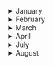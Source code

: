 
<details><summary>January</summary>

##### 5-01-2023
* [Spatial structure of workplace and communication between colleagues: A study of E-mail exchange and spatial relatedness on the MIT campus](https://www.sciencedirect.com/science/article/pii/S0378873322000375?via%3Dihub) #MIT #campus #insight #email #spatial #analysis
  
</p>
</details>
<details><summary>February</summary>

##### 1-02-2023
* [On plagiarism](https://tetragrammaton.squarespace.com/articles/plagiarism-m69kk) (password: `takeabreath`) #history #ideas #insight  #analysis

##### 4-02-2024
* [Music painted on the wall of a Venetian orphanage will be heard again nearly 250 years later](https://theconversation.com/music-painted-on-the-wall-of-a-venetian-orphanage-will-be-heard-again-nearly-250-years-later-211995) #music #history

##### 24-02-2023
* [The world capital of endangered languages](https://www.nytimes.com/interactive/2024/02/22/magazine/endangered-languages-nyc.html) (password: `takeabreath`) #history #ideas #insight  #analysis 
</p>
</details>
<details><summary>March</summary>

##### 24-03-2023
* [What conductors are really doing](https://www.youtube.com/watch?v=diwV2HGKerE&ab_channel=WIRED) #legato #insight #music #analysis

##### 29-03-2023
* [Chills and thrills: why some people love music – and others don’t](https://theconversation.com/chills-and-thrills-why-some-people-love-music-and-others-dont-24007) #insight #music #analysis #inner_feelings 
</p>
</details>
<details><summary>April</summary>

##### 6-04-2024
* [The Work Of This Clandestine Army Unit That Used Guile To Fight The Nazis Is Highly Relevant Again](https://www.twz.com/news-features/the-work-of-this-clandestine-army-unit-that-used-guile-to-fight-the-nazis-is-highly-relevant-again) #war #disguise #history #analysis

##### 15-04-2024
* [30 Years of American Anxieties](https://pudding.cool/2018/11/dearabby/) #data #visualization 

</p>
</details>
<details><summary>July</summary>

##### 16-07-2024
* [To remember, the Brain must actively forget](https://www.quantamagazine.org/to-remember-the-brain-must-actively-forget-20180724/) #physiology #health #neural #cognitive #cognition #insight

##### 19-07-2024
* [La belleza de pensar: Alejandro Aravena](https://www.youtube.com/watch?v=6ZfOR9HTLp8&ab_channel=Tranquilotv) #architecture #ideas #insight
</p>
</details>
<details><summary>August</summary>

##### 9-08-2024
* [Watch a video showing what happens in our brains when we think](https://www.technologyreview.com/2024/08/09/1095969/video-what-happens-when-we-think/) #neurology  #health #neural #cognitive #cognition #brains #insight

##### 19-08-2024
* [Are we all beginning to have the same taste?](https://www.theguardian.com/books/article/2024/aug/19/the-big-idea-are-we-all-beginning-to-have-the-same-taste) #music #sociology #cognitive #cognition #brains #insight

</p>
</details>
